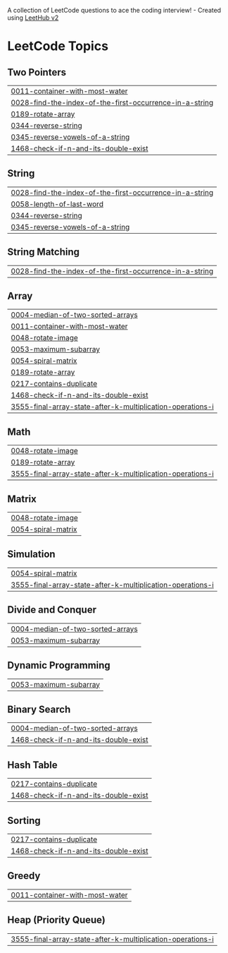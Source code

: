A collection of LeetCode questions to ace the coding interview! - Created using [LeetHub v2](https://github.com/arunbhardwaj/LeetHub-2.0)
<!---LeetCode Topics Start-->
# LeetCode Topics
## Two Pointers
|  |
| ------- |
| [0011-container-with-most-water](https://github.com/Raja-Muhammad-Bilal-Arshad/Leetcodes_Daily/tree/master/0011-container-with-most-water) |
| [0028-find-the-index-of-the-first-occurrence-in-a-string](https://github.com/Raja-Muhammad-Bilal-Arshad/Leetcodes_Daily/tree/master/0028-find-the-index-of-the-first-occurrence-in-a-string) |
| [0189-rotate-array](https://github.com/Raja-Muhammad-Bilal-Arshad/Leetcodes_Daily/tree/master/0189-rotate-array) |
| [0344-reverse-string](https://github.com/Raja-Muhammad-Bilal-Arshad/Leetcodes_Daily/tree/master/0344-reverse-string) |
| [0345-reverse-vowels-of-a-string](https://github.com/Raja-Muhammad-Bilal-Arshad/Leetcodes_Daily/tree/master/0345-reverse-vowels-of-a-string) |
| [1468-check-if-n-and-its-double-exist](https://github.com/Raja-Muhammad-Bilal-Arshad/Leetcodes_Daily/tree/master/1468-check-if-n-and-its-double-exist) |
## String
|  |
| ------- |
| [0028-find-the-index-of-the-first-occurrence-in-a-string](https://github.com/Raja-Muhammad-Bilal-Arshad/Leetcodes_Daily/tree/master/0028-find-the-index-of-the-first-occurrence-in-a-string) |
| [0058-length-of-last-word](https://github.com/Raja-Muhammad-Bilal-Arshad/Leetcodes_Daily/tree/master/0058-length-of-last-word) |
| [0344-reverse-string](https://github.com/Raja-Muhammad-Bilal-Arshad/Leetcodes_Daily/tree/master/0344-reverse-string) |
| [0345-reverse-vowels-of-a-string](https://github.com/Raja-Muhammad-Bilal-Arshad/Leetcodes_Daily/tree/master/0345-reverse-vowels-of-a-string) |
## String Matching
|  |
| ------- |
| [0028-find-the-index-of-the-first-occurrence-in-a-string](https://github.com/Raja-Muhammad-Bilal-Arshad/Leetcodes_Daily/tree/master/0028-find-the-index-of-the-first-occurrence-in-a-string) |
## Array
|  |
| ------- |
| [0004-median-of-two-sorted-arrays](https://github.com/Raja-Muhammad-Bilal-Arshad/Leetcodes_Daily/tree/master/0004-median-of-two-sorted-arrays) |
| [0011-container-with-most-water](https://github.com/Raja-Muhammad-Bilal-Arshad/Leetcodes_Daily/tree/master/0011-container-with-most-water) |
| [0048-rotate-image](https://github.com/Raja-Muhammad-Bilal-Arshad/Leetcodes_Daily/tree/master/0048-rotate-image) |
| [0053-maximum-subarray](https://github.com/Raja-Muhammad-Bilal-Arshad/Leetcodes_Daily/tree/master/0053-maximum-subarray) |
| [0054-spiral-matrix](https://github.com/Raja-Muhammad-Bilal-Arshad/Leetcodes_Daily/tree/master/0054-spiral-matrix) |
| [0189-rotate-array](https://github.com/Raja-Muhammad-Bilal-Arshad/Leetcodes_Daily/tree/master/0189-rotate-array) |
| [0217-contains-duplicate](https://github.com/Raja-Muhammad-Bilal-Arshad/Leetcodes_Daily/tree/master/0217-contains-duplicate) |
| [1468-check-if-n-and-its-double-exist](https://github.com/Raja-Muhammad-Bilal-Arshad/Leetcodes_Daily/tree/master/1468-check-if-n-and-its-double-exist) |
| [3555-final-array-state-after-k-multiplication-operations-i](https://github.com/Raja-Muhammad-Bilal-Arshad/Leetcodes_Daily/tree/master/3555-final-array-state-after-k-multiplication-operations-i) |
## Math
|  |
| ------- |
| [0048-rotate-image](https://github.com/Raja-Muhammad-Bilal-Arshad/Leetcodes_Daily/tree/master/0048-rotate-image) |
| [0189-rotate-array](https://github.com/Raja-Muhammad-Bilal-Arshad/Leetcodes_Daily/tree/master/0189-rotate-array) |
| [3555-final-array-state-after-k-multiplication-operations-i](https://github.com/Raja-Muhammad-Bilal-Arshad/Leetcodes_Daily/tree/master/3555-final-array-state-after-k-multiplication-operations-i) |
## Matrix
|  |
| ------- |
| [0048-rotate-image](https://github.com/Raja-Muhammad-Bilal-Arshad/Leetcodes_Daily/tree/master/0048-rotate-image) |
| [0054-spiral-matrix](https://github.com/Raja-Muhammad-Bilal-Arshad/Leetcodes_Daily/tree/master/0054-spiral-matrix) |
## Simulation
|  |
| ------- |
| [0054-spiral-matrix](https://github.com/Raja-Muhammad-Bilal-Arshad/Leetcodes_Daily/tree/master/0054-spiral-matrix) |
| [3555-final-array-state-after-k-multiplication-operations-i](https://github.com/Raja-Muhammad-Bilal-Arshad/Leetcodes_Daily/tree/master/3555-final-array-state-after-k-multiplication-operations-i) |
## Divide and Conquer
|  |
| ------- |
| [0004-median-of-two-sorted-arrays](https://github.com/Raja-Muhammad-Bilal-Arshad/Leetcodes_Daily/tree/master/0004-median-of-two-sorted-arrays) |
| [0053-maximum-subarray](https://github.com/Raja-Muhammad-Bilal-Arshad/Leetcodes_Daily/tree/master/0053-maximum-subarray) |
## Dynamic Programming
|  |
| ------- |
| [0053-maximum-subarray](https://github.com/Raja-Muhammad-Bilal-Arshad/Leetcodes_Daily/tree/master/0053-maximum-subarray) |
## Binary Search
|  |
| ------- |
| [0004-median-of-two-sorted-arrays](https://github.com/Raja-Muhammad-Bilal-Arshad/Leetcodes_Daily/tree/master/0004-median-of-two-sorted-arrays) |
| [1468-check-if-n-and-its-double-exist](https://github.com/Raja-Muhammad-Bilal-Arshad/Leetcodes_Daily/tree/master/1468-check-if-n-and-its-double-exist) |
## Hash Table
|  |
| ------- |
| [0217-contains-duplicate](https://github.com/Raja-Muhammad-Bilal-Arshad/Leetcodes_Daily/tree/master/0217-contains-duplicate) |
| [1468-check-if-n-and-its-double-exist](https://github.com/Raja-Muhammad-Bilal-Arshad/Leetcodes_Daily/tree/master/1468-check-if-n-and-its-double-exist) |
## Sorting
|  |
| ------- |
| [0217-contains-duplicate](https://github.com/Raja-Muhammad-Bilal-Arshad/Leetcodes_Daily/tree/master/0217-contains-duplicate) |
| [1468-check-if-n-and-its-double-exist](https://github.com/Raja-Muhammad-Bilal-Arshad/Leetcodes_Daily/tree/master/1468-check-if-n-and-its-double-exist) |
## Greedy
|  |
| ------- |
| [0011-container-with-most-water](https://github.com/Raja-Muhammad-Bilal-Arshad/Leetcodes_Daily/tree/master/0011-container-with-most-water) |
## Heap (Priority Queue)
|  |
| ------- |
| [3555-final-array-state-after-k-multiplication-operations-i](https://github.com/Raja-Muhammad-Bilal-Arshad/Leetcodes_Daily/tree/master/3555-final-array-state-after-k-multiplication-operations-i) |
<!---LeetCode Topics End-->